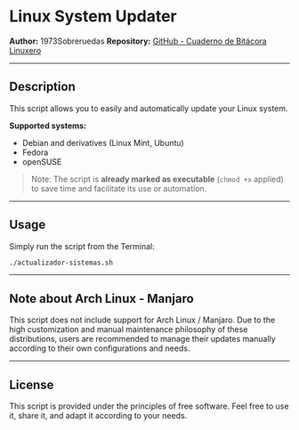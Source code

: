 # Linux System Updater

**Author:** 1973Sobreruedas
**Repository:** [GitHub - Cuaderno de Bitácora Linuxero](https://github.com/1973Sobreruedas/Cuaderno-Bitacora-Linuxero-1973Sobreruedas)

---

## Description

This script allows you to easily and automatically update your Linux system.

**Supported systems:**
- Debian and derivatives (Linux Mint, Ubuntu)
- Fedora
- openSUSE

> Note: The script is **already marked as executable** (`chmod +x` applied) to save time and facilitate its use or automation.

---

## Usage

Simply run the script from the Terminal:

```bash
./actualizador-sistemas.sh
```
---

## Note about Arch Linux - Manjaro

This script does not include support for Arch Linux / Manjaro.
Due to the high customization and manual maintenance philosophy of these distributions, users are recommended to manage their updates manually according to their own configurations and needs.

---

## License

This script is provided under the principles of free software.
Feel free to use it, share it, and adapt it according to your needs.
